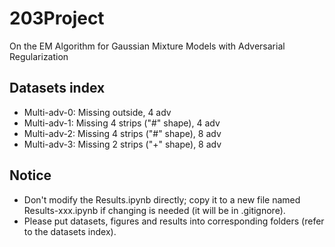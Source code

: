 # 203Project
On the EM Algorithm for Gaussian Mixture Models with Adversarial Regularization

## Datasets index
- Multi-adv-0: Missing outside, 4 adv
- Multi-adv-1: Missing 4 strips ("#" shape), 4 adv
- Multi-adv-2: Missing 4 strips ("#" shape), 8 adv
- Multi-adv-3: Missing 2 strips ("+" shape), 8 adv

## Notice
- Don't modify the Results.ipynb directly; copy it to a new file named Results-xxx.ipynb if changing is needed (it will be in .gitignore).
- Please put datasets, figures and results into corresponding folders (refer to the datasets index).

